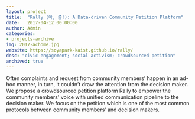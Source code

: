 ```yaml
---
layout: project
title:  "Rally (아, 쫌!): A Data-driven Community Petition Platform"
date:   2017-04-12 00:00:00
author: Admin
categories:
- projects-archive
img: 2017-achome.jpg
website: https://soyapark-kaist.github.io/rally/
desc: "civic engagement; social activism; crowdsourced petition"
archived: true
---
```

Often complaints and request from community members’ happen in an ad-hoc manner, in turn, it couldn’t draw the attention from the decision maker. We propose a crowdsourced petition platform Rally to empower the community members' voice with unified communication pipeline to the decision maker. We focus on the petition which is one of the most common protocols between community members’ and decision makers.
